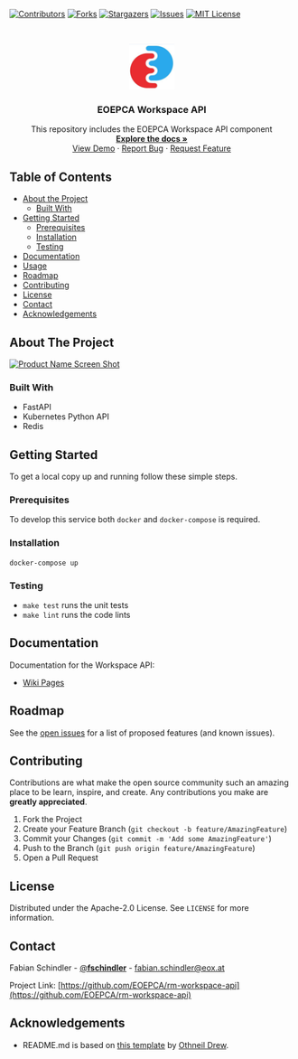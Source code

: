 <!--
***
*** To avoid retyping too much info. Do a search and replace for the following:
*** rm-workspace-api, __fschindler__, fabian.schindler@eox.at
-->

<!-- PROJECT SHIELDS -->
<!--
*** See the bottom of this document for the declaration of the reference variables
*** for contributors-url, forks-url, etc. This is an optional, concise syntax you may use.
*** https://www.markdownguide.org/basic-syntax/#reference-style-links
-->

[![Contributors][contributors-shield]][contributors-url]
[![Forks][forks-shield]][forks-url]
[![Stargazers][stars-shield]][stars-url]
[![Issues][issues-shield]][issues-url]
[![MIT License][license-shield]][license-url]

<!-- PROJECT LOGO -->
<br />
<p align="center">
  <a href="https://github.com/EOEPCA/rm-workspace-api">
    <img src="images/logo.png" alt="Logo" width="80" height="80">
  </a>

  <h3 align="center">EOEPCA Workspace API</h3>

  <p align="center">
    This repository includes the EOEPCA Workspace API component
    <br />
    <a href="https://github.com/EOEPCA/rm-workspace-api"><strong>Explore the docs »</strong></a>
    <br />
    <a href="https://github.com/EOEPCA/rm-workspace-api">View Demo</a>
    ·
    <a href="https://github.com/EOEPCA/rm-workspace-api/issues">Report Bug</a>
    ·
    <a href="https://github.com/EOEPCA/rm-workspace-api/issues">Request Feature</a>
  </p>
</p>

<!-- TABLE OF CONTENTS -->

## Table of Contents

- [About the Project](#about-the-project)
  - [Built With](#built-with)
- [Getting Started](#getting-started)
  - [Prerequisites](#prerequisites)
  - [Installation](#installation)
  - [Testing](#testing)
- [Documentation](#documentation)
- [Usage](#usage)
- [Roadmap](#roadmap)
- [Contributing](#contributing)
- [License](#license)
- [Contact](#contact)
- [Acknowledgements](#acknowledgements)

<!-- ABOUT THE PROJECT -->

## About The Project

[![Product Name Screen Shot][product-screenshot]](https://github.com/EOEPCA/rm-workspace-api)


### Built With

- FastAPI
- Kubernetes Python API
- Redis

<!-- GETTING STARTED -->

## Getting Started

To get a local copy up and running follow these simple steps.

### Prerequisites

To develop this service both `docker` and `docker-compose` is required.


### Installation

```
docker-compose up
```

### Testing

- `make test` runs the unit tests
- `make lint` runs the code lints

## Documentation

Documentation for the Workspace API:
* [Wiki Pages](https://github.com/EOEPCA/rm-workspace-api/wiki)

<!-- USAGE EXAMPLES -->

<!-- ROADMAP -->

## Roadmap

See the [open issues](https://github.com/EOEPCA/rm-workspace-api/issues) for a list of proposed features (and known issues).

<!-- CONTRIBUTING -->

## Contributing

Contributions are what make the open source community such an amazing place to be learn, inspire, and create. Any contributions you make are **greatly appreciated**.

1. Fork the Project
2. Create your Feature Branch (`git checkout -b feature/AmazingFeature`)
3. Commit your Changes (`git commit -m 'Add some AmazingFeature'`)
4. Push to the Branch (`git push origin feature/AmazingFeature`)
5. Open a Pull Request

<!-- LICENSE -->

## License

Distributed under the Apache-2.0 License. See `LICENSE` for more information.

<!-- CONTACT -->

## Contact

Fabian Schindler - [@__fschindler__](https://twitter.com/__fschindler__) - fabian.schindler@eox.at

Project Link: [https://github.com/EOEPCA/rm-workspace-api](https://github.com/EOEPCA/rm-workspace-api)

<!-- ACKNOWLEDGEMENTS -->

## Acknowledgements

- README.md is based on [this template](https://github.com/othneildrew/Best-README-Template) by [Othneil Drew](https://github.com/othneildrew).

<!-- MARKDOWN LINKS & IMAGES -->
<!-- https://www.markdownguide.org/basic-syntax/#reference-style-links -->

[contributors-shield]: https://img.shields.io/github/contributors/EOEPCA/rm-workspace-api.svg?style=flat-square
[contributors-url]: https://github.com/EOEPCA/rm-workspace-api/graphs/contributors
[forks-shield]: https://img.shields.io/github/forks/EOEPCA/rm-workspace-api.svg?style=flat-square
[forks-url]: https://github.com/EOEPCA/rm-workspace-api/network/members
[stars-shield]: https://img.shields.io/github/stars/EOEPCA/rm-workspace-api.svg?style=flat-square
[stars-url]: https://github.com/EOEPCA/rm-workspace-api/stargazers
[issues-shield]: https://img.shields.io/github/issues/EOEPCA/rm-workspace-api.svg?style=flat-square
[issues-url]: https://github.com/EOEPCA/rm-workspace-api/issues
[license-shield]: https://img.shields.io/github/license/EOEPCA/rm-workspace-api.svg?style=flat-square
[license-url]: https://github.com/EOEPCA/rm-workspace-api/blob/master/LICENSE
[product-screenshot]: images/screenshot.png
